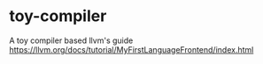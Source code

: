 # toy-compiler
A toy compiler based llvm's guide https://llvm.org/docs/tutorial/MyFirstLanguageFrontend/index.html
